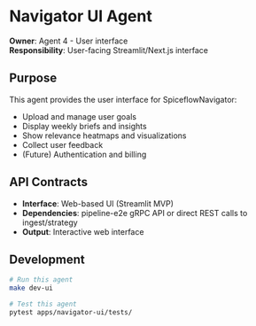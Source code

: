 # Navigator UI Agent

**Owner**: Agent 4 - User interface  
**Responsibility**: User-facing Streamlit/Next.js interface

## Purpose
This agent provides the user interface for SpiceflowNavigator:
- Upload and manage user goals
- Display weekly briefs and insights
- Show relevance heatmaps and visualizations
- Collect user feedback
- (Future) Authentication and billing

## API Contracts
- **Interface**: Web-based UI (Streamlit MVP)
- **Dependencies**: pipeline-e2e gRPC API or direct REST calls to ingest/strategy
- **Output**: Interactive web interface

## Development
```bash
# Run this agent
make dev-ui

# Test this agent
pytest apps/navigator-ui/tests/
``` 